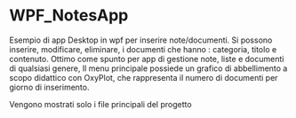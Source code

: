 # WPF_NotesApp
Esempio di app Desktop in wpf per inserire note/documenti.
Si possono inserire, modificare, eliminare, i documenti che hanno : categoria, titolo e contenuto. Ottimo come spunto per app
di gestione note, liste e documenti di qualsiasi genere,
Il menu principale possiede un grafico di abbellimento a scopo didattico con OxyPlot, che rappresenta il numero di documenti per giorno di inserimento.


Vengono mostrati solo i file principali del progetto
